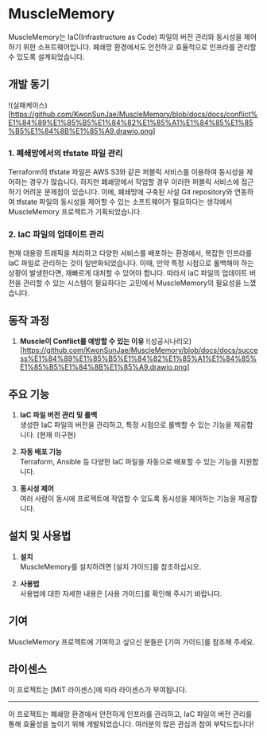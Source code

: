 # MuscleMemory

MuscleMemory는 IaC(Infrastructure as Code) 파일의 버전 관리와 동시성을 제어하기 위한 소프트웨어입니다. 폐쇄망 환경에서도 안전하고 효율적으로 인프라를 관리할 수 있도록 설계되었습니다.

## 개발 동기
!(실패케이스)[https://github.com/KwonSunJae/MuscleMemory/blob/docs/docs/conflict%E1%84%89%E1%85%B5%E1%84%82%E1%85%A1%E1%84%85%E1%85%B5%E1%84%8B%E1%85%A9.drawio.png]
### 1. 폐쇄망에서의 tfstate 파일 관리
Terraform의 tfstate 파일은 AWS S3와 같은 퍼블릭 서비스를 이용하여 동시성을 제어하는 경우가 많습니다. 하지만 폐쇄망에서 작업할 경우 이러한 퍼블릭 서비스에 접근하기 어려운 문제점이 있습니다. 이에, 폐쇄망에 구축된 사설 Git repository와 연동하여 tfstate 파일의 동시성을 제어할 수 있는 소프트웨어가 필요하다는 생각에서 MuscleMemory 프로젝트가 기획되었습니다.

### 2. IaC 파일의 업데이트 관리
현재 대용량 트래픽을 처리하고 다양한 서비스를 배포하는 환경에서, 복잡한 인프라를 IaC 파일로 관리하는 것이 일반화되었습니다. 이때, 만약 특정 시점으로 롤백해야 하는 상황이 발생한다면, 재빠르게 대처할 수 있어야 합니다. 따라서 IaC 파일의 업데이트 버전을 관리할 수 있는 시스템이 필요하다는 고민에서 MuscleMemory의 필요성을 느꼈습니다.

## 동작 과정

1. **Muscle이 Conflict를 예방할 수 있는 이유**
!(성공시나리오)[https://github.com/KwonSunJae/MuscleMemory/blob/docs/docs/success%E1%84%89%E1%85%B5%E1%84%82%E1%85%A1%E1%84%85%E1%85%B5%E1%84%8B%E1%85%A9.drawio.png]

## 주요 기능

1. **IaC 파일 버전 관리 및 롤백**  
   생성한 IaC 파일의 버전을 관리하고, 특정 시점으로 롤백할 수 있는 기능을 제공합니다. (현재 미구현)

2. **자동 배포 기능**  
   Terraform, Ansible 등 다양한 IaC 파일을 자동으로 배포할 수 있는 기능을 지원합니다.

3. **동시성 제어**  
   여러 사람이 동시에 프로젝트에 작업할 수 있도록 동시성을 제어하는 기능을 제공합니다.

## 설치 및 사용법

1. **설치**  
   MuscleMemory를 설치하려면 [설치 가이드]를 참조하십시오.

2. **사용법**  
   사용법에 대한 자세한 내용은 [사용 가이드]를 확인해 주시기 바랍니다.

## 기여

MuscleMemory 프로젝트에 기여하고 싶으신 분들은 [기여 가이드]를 참조해 주세요.

## 라이센스

이 프로젝트는 [MIT 라이센스]에 따라 라이센스가 부여됩니다.

---

이 프로젝트는 폐쇄망 환경에서 안전하게 인프라를 관리하고, IaC 파일의 버전 관리를 통해 효율성을 높이기 위해 개발되었습니다. 여러분의 많은 관심과 참여 부탁드립니다! 
